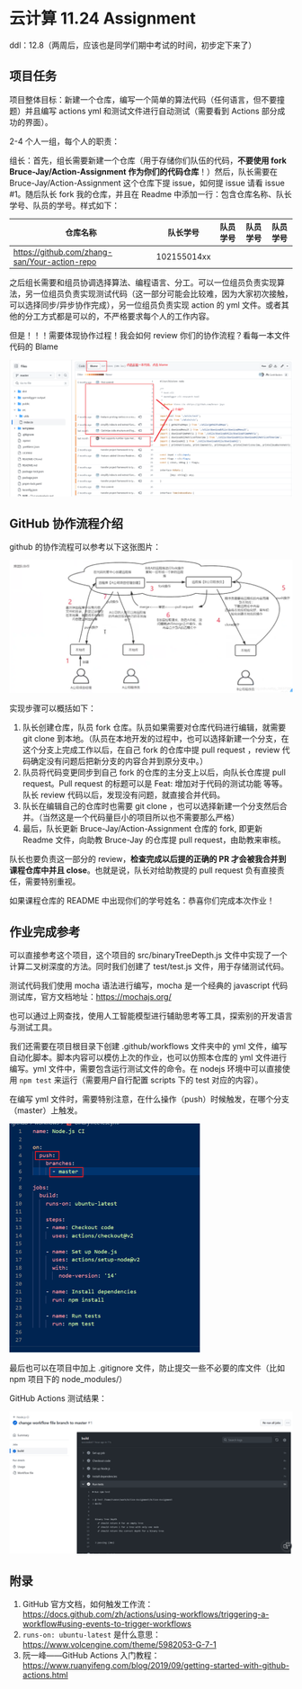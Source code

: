 # 云计算 11.24 Assignment

ddl：12.8（两周后，应该也是同学们期中考试的时间，初步定下来了）

## 项目任务

项目整体目标：新建一个仓库，编写一个简单的算法代码（任何语言，但不要撞题）并且编写 actions yml 和测试文件进行自动测试（需要看到 Actions 部分成功的界面）。

2-4 个人一组，每个人的职责：

组长：首先，组长需要新建一个仓库（用于存储你们队伍的代码，**不要使用 fork Bruce-Jay/Action-Assignment 作为你们的代码仓库**！）然后，队长需要在 Bruce-Jay/Action-Assignment 这个仓库下提 issue，如何提 issue 请看 issue #1。随后队长 fork 我的仓库，并且在 Readme 中添加一行：包含仓库名称、队长学号、队员的学号。样式如下：

| 仓库名称                                      | 队长学号    | 队员学号 | 队员学号 | 队员学号 |
| --------------------------------------------- | ----------- | -------- | -------- | -------- |
| https://github.com/zhang-san/Your-action-repo | 102155014xx |          |          |          |

之后组长需要和组员协调选择算法、编程语言、分工。可以一位组员负责实现算法，另一位组员负责实现测试代码（这一部分可能会比较难，因为大家初次接触，可以选择同步/异步协作完成），另一位组员负责实现 action 的 yml 文件。或者其他的分工方式都是可以的，不严格要求每个人的工作内容。

但是！！！需要体现协作过程！我会如何 review 你们的协作流程？看每一本文件代码的 Blame

![image-20231110102450786](images/image-20231110102450786.png)

## GitHub 协作流程介绍

github 的协作流程可以参考以下这张图片：

![image-20231121225349954](images/image-20231121225349954.png)

实现步骤可以概括如下：

1. 队长创建仓库，队员 fork 仓库。队员如果需要对仓库代码进行编辑，就需要 git clone 到本地。（队员在本地开发的过程中，也可以选择新建一个分支，在这个分支上完成工作以后，在自己 fork 的仓库中提 pull request ，review 代码确定没有问题后把新分支的内容合并到原分支中。）
2. 队员将代码变更同步到自己 fork 的仓库的主分支上以后，向队长仓库提 pull request。Pull request 的标题可以是 Feat: 增加对于代码的测试功能 等等。队长 review 代码以后，发现没有问题，就直接合并代码。
3. 队长在编辑自己的仓库时也需要 git clone ，也可以选择新建一个分支然后合并。（当然这是一个代码量巨小的项目所以也不需要那么严格）
4. 最后，队长更新 Bruce-Jay/Action-Assignment 仓库的 fork, 即更新 Readme 文件，向助教 Bruce-Jay 的仓库提 pull request，由助教来审核。

队长也要负责这一部分的 review，**检查完成以后提的正确的 PR 才会被我合并到课程仓库中并且 close**。也就是说，队长对给助教提的 pull request 负有直接责任，需要特别重视。

如果课程仓库的 README 中出现你们的学号姓名：恭喜你们完成本次作业！

## 作业完成参考

可以直接参考这个项目，这个项目的 src/binaryTreeDepth.js 文件中实现了一个计算二叉树深度的方法。同时我们创建了 test/test.js 文件，用于存储测试代码。

测试代码我们使用 mocha 语法进行编写，mocha 是一个经典的 javascript 代码测试库，官方文档地址：https://mochajs.org/

也可以通过上网查找，使用人工智能模型进行辅助思考等工具，探索别的开发语言与测试工具。

我们还需要在项目根目录下创建 .github/workflows 文件夹中的 yml 文件，编写自动化脚本。脚本内容可以模仿上次的作业，也可以仿照本仓库的 yml 文件进行编写。yml 文件中，需要包含运行测试文件的命令。在 nodejs 环境中可以直接使用 `npm test` 来运行（需要用户自行配置 scripts 下的 test 对应的内容）。

在编写 yml 文件时，需要特别注意，在什么操作（push）时候触发，在哪个分支（master）上触发。

<img src="images/image-20231121231405062.png" alt="image-20231121231405062" style="zoom:50%;" />

最后也可以在项目中加上 .gitignore 文件，防止提交一些不必要的库文件（比如 npm 项目下的 node_modules/）

GitHub Actions 测试结果：

![image-20231121231928626](images/image-20231121231928626.png)

## 附录

1. GitHub 官方文档，如何触发工作流：https://docs.github.com/zh/actions/using-workflows/triggering-a-workflow#using-events-to-trigger-workflows
2. `runs-on: ubuntu-latest` 是什么意思：https://www.volcengine.com/theme/5982053-G-7-1
3. 阮一峰——GitHub Actions 入门教程：https://www.ruanyifeng.com/blog/2019/09/getting-started-with-github-actions.html
